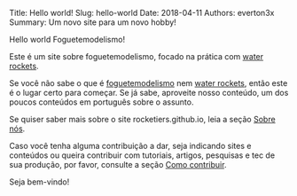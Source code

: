 Title: Hello world!
Slug: hello-world
Date: 2018-04-11
Authors: everton3x
Summary: Um novo site para um novo hobby!

Hello world Foguetemodelismo!

Este é um site sobre foguetemodelismo, focado na prática com [water rockets](pages/water-rockets.html).

Se você não sabe o que é [foguetemodelismo](pages/foguetemodelismo.html) nem [water rockets](pages/water-rockets.html), então este é o lugar certo para começar. Se já sabe, aproveite nosso conteúdo, um dos poucos conteúdos em português sobre o assunto.

Se quiser saber mais sobre o site rocketiers.github.io, leia a seção [Sobre nós](pages/sobre.html).

Caso você tenha alguma contribuição a dar, seja indicando sites e conteúdos ou queira contribuir com tutoriais, artigos, pesquisas e tec de sua produção, por favor, consulte a seção [Como contribuir](pages/como-contribuir.html).

Seja bem-vindo!
